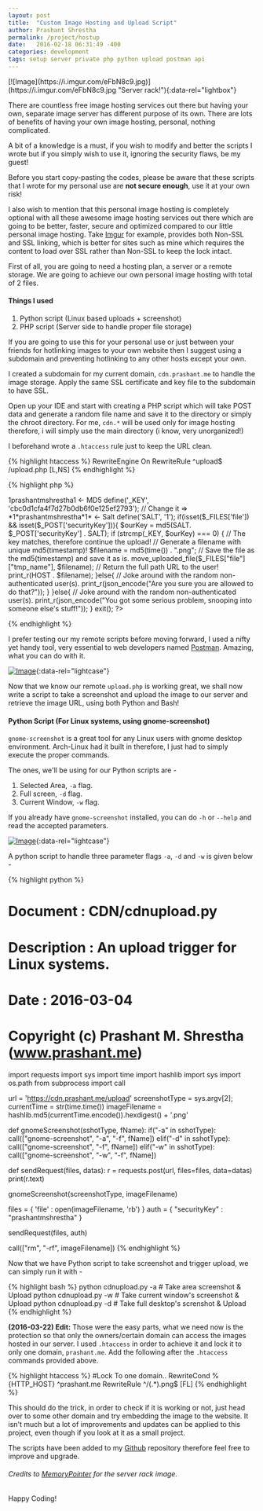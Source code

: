 ```yaml
---
layout: post
title:  "Custom Image Hosting and Upload Script"
author: Prashant Shrestha
permalink: /project/hostup
date:   2016-02-18 06:31:49 -400
categories: development
tags: setup server private php python upload postman api
---
```


<div class="poster" markdown="1">
[![Image](https://i.imgur.com/eFbN8c9.jpg)](https://i.imgur.com/eFbN8c9.jpg "Server rack!"){:data-rel="lightbox"}
</div>

There are countless free image hosting services out there but having your own, separate image server has different purpose of its own. There are lots of benefits of having your own image hosting, personal, nothing complicated.

A bit of a knowledge is a must, if you wish to modify and better the scripts I wrote but if you simply wish to use it, ignoring the security flaws, be my guest!

Before you start copy-pasting the codes, please be aware that these scripts that I wrote for my personal use are **not secure enough**, use it at your own risk!

I also wish to mention that this personal image hosting is completely optional with all these awesome image hosting services out there which are going to be better, faster, secure and optimized compared to our little personal image hosting. Take [Imgur](https://imgur.com/) for example, provides both Non-SSL and SSL linking, which is better for sites such as mine which requires the content to load over SSL rather than Non-SSL to keep the lock intact.
<!--excerpt-->
First of all, you are going to need a hosting plan, a server or a remote storage. We are going to achieve our own personal image hosting with total of 2 files.

#### Things I used

1. Python script (Linux based uploads + screenshot)
2. PHP script (Server side to handle proper file storage)

If you are going to use this for your personal use or just between your friends for hotlinking images to your own website then I suggest using a subdomain and preventing hotlinking to any other hosts except your own.

I created a subdomain for my current domain, `cdn.prashant.me` to handle the image storage. Apply the same SSL certificate and key file to the subdomain to have SSL.

Open up your IDE and start with creating a PHP script which will take POST data and generate a random file name and save it to the directory or simply the chroot directory. For me, `cdn.*` will be used only for image hosting therefore, i will simply use the main directory (i know, very unorganized!)

I beforehand wrote a `.htaccess` rule just to keep the URL clean.

{% highlight htaccess %}
RewriteEngine On
RewriteRule ^upload$ /upload.php [L,NS]
{% endhighlight %}

{% highlight php %}
<?php
	/**
		Document 		: CDN/upload.php
		Description		: Authentication + Upload handler.
		Date 			: 2016-03-04
		Copyright (c) Prashant M. Shrestha (www.prashant.me)
	**/

	define('HOST', 'https://cdn.prashant.me/');
	// Change it => 1prashantmshrestha1 <- MD5
	define('_KEY', 'cbc0d1cfa4f7d27b0db6f0e125ef2793');
	// Change it => *1*prashantmshrestha*1* <- Salt
	define('SALT', '1');

	if(isset($_FILES['file']) && isset($_POST['securityKey'])){
		$ourKey = md5(SALT. $_POST['securityKey'] . SALT);
		if (strcmp(_KEY, $ourKey) === 0) {
		    // The key matches, therefore continue the upload!
		    // Generate a filename with unique md5(timestamp)!
		    $filename = md5(time()) . ".png";
		    // Save the file as the md5(timestamp) and save it as is.
			move_uploaded_file($_FILES["file"]["tmp_name"], $filename);
			// Return the full path URL to the user!
			print_r(HOST . $filename);
		}else{
			// Joke around with the random non-authenticated user(s).
			print_r(json_encode("Are you sure you are allowed to do that?"));
		}
	}else{
		// Joke around with the random non-authenticated user(s).
		print_r(json_encode("You got some serious problem, snooping into someone else's stuff!"));
	}

	exit();
?>
{% endhighlight %}

I prefer testing our my remote scripts before moving forward, I used a nifty yet handy tool, very essential to web developers named [Postman](https://www.getpostman.com). Amazing, what you can do with it.

[![Image](https://i.imgur.com/M2AkaE4.png)](https://i.imgur.com/M2AkaE4.png "Postman check"){:data-rel="lightcase"}

Now that we know our remote `upload.php` is working great, we shall now write a script to take a screenshot and upload the image to our server and retrieve the image URL, using both Python and Bash!

#### Python Script (For Linux systems, using gnome-screenshot)

`gnome-screenshot` is a great tool for any Linux users with gnome desktop environment. Arch-Linux had it built in therefore, I just had to simply execute the proper commands.

The ones, we'll be using for our Python scripts are -

1. Selected Area, `-a` flag.
2. Full screen, `-d` flag.
3. Current Window, `-w` flag.

If you already have `gnome-screenshot` installed, you can do `-h` or `--help` and read the accepted parameters.

[![Image](https://i.imgur.com/qH23kOG.png)](https://i.imgur.com/qH23kOG.png "gnome-screenshot -h"){:data-rel="lightcase"}

A python script to handle three parameter flags `-a`, `-d` and `-w` is given below -

{% highlight python %}
#	Document 		: CDN/cdnupload.py
#	Description		: An upload trigger for Linux systems.
#	Date 			: 2016-03-04
#	Copyright (c) Prashant M. Shrestha (www.prashant.me)

import requests
import sys
import time
import hashlib
import sys
import os.path
from subprocess import call

url 			= 'https://cdn.prashant.me/upload'
screenshotType	= sys.argv[2];
currentTime 	= str(time.time())
imageFilename	= hashlib.md5(currentTime.encode()).hexdigest() + '.png'

def gnomeScreenshot(sshotType, fName):
	if("-a" in sshotType):
		call(["gnome-screenshot", "-a", "-f", fName])
	elif("-d" in sshotType):
		call(["gnome-screenshot", "-f", fName])
	elif("-w" in sshotType):
		call(["gnome-screenshot", "-w", "-f", fName])

def sendRequest(files, datas):
	r = requests.post(url, files=files, data=datas)
	print(r.text)

gnomeScreenshot(screenshotType, imageFilename)

files 	= { 'file' : open(imageFilename, 'rb') }
auth	= { "securityKey" : "prashantmshrestha" }

sendRequest(files, auth)

call(["rm", "-rf", imageFilename])
{% endhighlight %}

Now that we have Python script to take screenshot and trigger upload, we can simply run it with -

{% highlight bash %}
python cdnupload.py -a # Take area screenshot & Upload
python cdnupload.py -w # Take current window's screenshot & Upload
python cdnupload.py -d # Take full desktop's screnshot & Upload
{% endhighlight %}

**(2016-03-22) Edit:** Those were the easy parts, what we need now is the protection so that only the owners/certain domain can access the images hosted in our server. I used `.htaccess` in order to achieve it and lock it to only one domain, `prashant.me`. Add the following after the `.htaccess` commands provided above.

{% highlight htaccess %}
#Lock To one domain.. 
RewriteCond %{HTTP_HOST} ^prashant.me RewriteRule ^/(.*).png$ [FL] 
{% endhighlight %}

This should do the trick, in order to check if it is working or not, just head over to some other domain and try embedding the image to the website. It isn't much but a lot of improvements and updates can be applied to this project, even though if you look at it as a small project.

The scripts have been added to my [Github](https://github.com/intern0t/Image-Hosting) repository therefore feel free to improve and upgrade.

###### Credits to [MemoryPointer](http://memorypointer.com/wp-content/uploads/2014/04/best-hosting-providers.jpg) for the server rack image.

Happy Coding!
